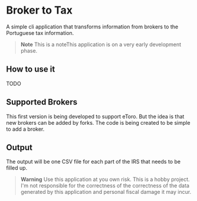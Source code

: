 # Broker to Tax

A simple cli application that transforms information from brokers to the Portuguese tax information.

> **Note**
> This is a noteThis application is on a very early development phase.

## How to use it

TODO

## Supported Brokers

This first version is being developed to support eToro. But the idea is that new brokers can be added by forks. The code is being created to be simple to add a broker.

## Output

The output will be one CSV file for each part of the IRS that needs to be filled up.

> **Warning**
> Use this application at you own risk. This is a hobby project. I'm not responsible for the correctness of the correctness of the data generated by this application and personal fiscal damage it may incur.
